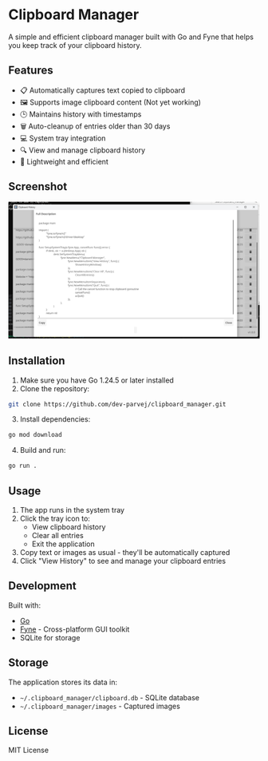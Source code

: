# Clipboard Manager

A simple and efficient clipboard manager built with Go and Fyne that helps you keep track of your clipboard history.

## Features

- 📋 Automatically captures text copied to clipboard
- 🖼️ Supports image clipboard content (Not yet working)
- 🕒 Maintains history with timestamps
- 🗑️ Auto-cleanup of entries older than 30 days
- 💻 System tray integration
- 🔍 View and manage clipboard history
- 🚀 Lightweight and efficient

## Screenshot

![Clipboard Manager Screenshot](Screenshot%202025-08-16%20135230.png)

## Installation

1. Make sure you have Go 1.24.5 or later installed
2. Clone the repository:
```sh
git clone https://github.com/dev-parvej/clipboard_manager.git
```
3. Install dependencies:
```sh
go mod download
```
4. Build and run:
```sh
go run .
```

## Usage

1. The app runs in the system tray
2. Click the tray icon to:
   - View clipboard history
   - Clear all entries
   - Exit the application
3. Copy text or images as usual - they'll be automatically captured
4. Click "View History" to see and manage your clipboard entries

## Development

Built with:
- [Go](https://golang.org/)
- [Fyne](https://fyne.io/) - Cross-platform GUI toolkit
- SQLite for storage

## Storage

The application stores its data in:
- `~/.clipboard_manager/clipboard.db` - SQLite database
- `~/.clipboard_manager/images` - Captured images

## License

MIT License
